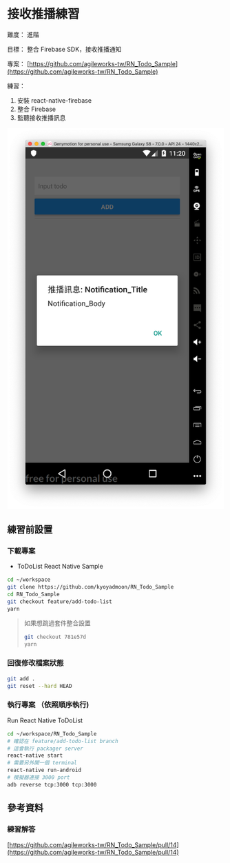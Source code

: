 # 接收推播練習

難度： 進階

目標： 整合 Firebase SDK，接收推播通知

專案： [https://github.com/agileworks-tw/RN_Todo_Sample](https://github.com/agileworks-tw/RN_Todo_Sample)

練習：

1. 安裝 react-native-firebase
2. 整合 Firebase
3. 監聽接收推播訊息

![](assets/2018-11-06-12-21-41.png)

## 練習前設置

### 下載專案

- ToDoList React Native Sample

```bash
cd ~/workspace
git clone https://github.com/kyoyadmoon/RN_Todo_Sample
cd RN_Todo_Sample
git checkout feature/add-todo-list
yarn
```

> 如果想跳過套件整合設置
> ````bash
> git checkout 781e57d
> yarn
> ````

### 回復修改檔案狀態

```bash
git add .
git reset --hard HEAD
```

### 執行專案 （依照順序執行)

Run React Native ToDoList

```bash
cd ~/workspace/RN_Todo_Sample
# 確認在 feature/add-todo-list branch
# 這會執行 packager server
react-native start
# 需要另外開一個 terminal
react-native run-android
# 模擬器連接 3000 port
adb reverse tcp:3000 tcp:3000
```

## 參考資料

### 練習解答

[https://github.com/agileworks-tw/RN_Todo_Sample/pull/14](https://github.com/agileworks-tw/RN_Todo_Sample/pull/14)